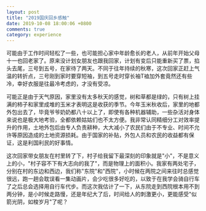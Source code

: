 ```yaml
---
layout: post
title: "2019国庆回乡感触"
date: 2019-10-08 18:00:06 +0800
comments: true
category: experience 
---
```


可能由于工作时间轻松了一些，也可能担心家中年龄愈长的老人，从前年开始父母十一也回老家了。原来没计划女朋友也跟我回家，计划有变后只能重新买了票，掐头去尾，三号到五号，在家待了两天。不同于往年持续的秋寒，这次回家正赶上气温的转折点，三号刚到家时要穿短袖，到五号走时穿长袖T裇加外套竟然还有些冷，幸好衣服是往最冷考虑的，才没有受凉。

可能正是由于天气原因，家里没有太多秋天的感觉，树和草都是绿的，只有树上挂满的柿子和家里成堆的玉米才表明这是收获的季节。今年玉米秋收后，家里的地都外包出去了，毕竟爷爷奶奶都八十以上了，即使有各种机器辅助，一些杂活对身体来说也是极大地考验，全都依赖姑姑们也不太方便。我非常认同精细分工对效率提升的作用，土地外包后由专人负责耕种，大大减小了农民们由于不专业、时间不允许等原因造成的土地资源损耗。由于国家的补贴，外包人员和农民的收益都有保证，这是利国利民的好事情。

这次回家带女朋友在村里转了下，村子给我留下最深刻的印象就是"小"，不是意义上的小，"村子容不下有大志向的我了"，而是物理上的面积小。我家有两处宅子，分别在村的东边和西边，我们称"东院"和"西院"，小时候在两院之间来往时总感觉很远，跑一趟会耽误看一集动画片，会少吃很多好吃的，以致于在我学会骑自行车了之后总会选择用自行车代步。而这次我估计了一下，从东院走到西院根本用不到两分钟，是小时候走路慢，还是年纪大了后，时间给人的刺激更小，更能感受"似箭光阴，如梭岁月"了呢？

